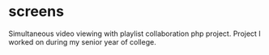 screens
=======

Simultaneous video viewing with playlist collaboration php project. Project I worked on during my senior year of college.
